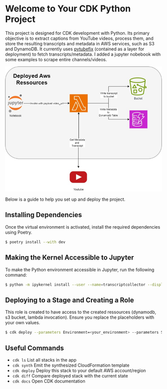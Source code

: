 
# Welcome to Your CDK Python Project

This project is designed for CDK development with Python. Its primary objective is to extract captions from YouTube videos, process them, and store the resulting transcripts and metadata in AWS services, such as S3 and DynamoDB.
It currently uses [pytubefix](https://pytubefix.readthedocs.io/en/latest/) (contained as a layer for deployment) to fetch transcripts/metadata. I added a jupyter nobebook with some examples to scrape entire channels/videos.

![AWS Ressources](TranscriptCollector.jpg)

Below is a guide to help you set up and deploy the project.

## Installing Dependencies

Once the virtual environment is activated, install the required dependencies using Poetry.

```sh
$ poetry install --with dev
```

## Making the Kernel Accessible to Jupyter

To make the Python environment accessible in Jupyter, run the following command:

```sh
$ python -m ipykernel install --user --name=transcriptcollector --display-name "Python (transcriptcollector)"
```

## Deploying to a Stage and Creating a Role

This role is created to have access to the created ressources (dynamodb, s3 bucket, lambda invocation). Ensure you replace the placeholders with your own values.

```sh
$ cdk deploy --parameters Environment=<your_environment> --parameters SageMakerExecutionRoleARN=<your_role_arn>
```

## Useful Commands

 * `cdk ls`          List all stacks in the app
 * `cdk synth`       Emit the synthesized CloudFormation template
 * `cdk deploy`      Deploy this stack to your default AWS account/region
 * `cdk diff`        Compare deployed stack with the current state
 * `cdk docs`        Open CDK documentation

